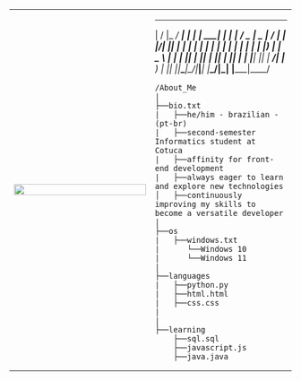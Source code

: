 <table>
  <tr>
    <td style="width: 50%;">
       <img src="https://wallpapers.com/images/hd/spider-verse-superhero-miles-morales-r3e9f4hoth7zyxri.jpg" style="width: 100%; border: none;"/>
    </td>
    <td style="width: 50%; vertical-align: top;">
      <p style="font-family: monospace; font-size: 16px;">
              
  __  __ ___ ____ _   _ _____ _       _     ___  ____  _____ ____  
 |  \/  |_ _/ ___| | | | ____| |     | |   / _ \|  _ \| ____/ ___| 
 | |\/| || | |  _| | | |  _| | |     | |  | | | | |_) |  _| \___ \ 
 | |  | || | |_| | |_| | |___| |___  | |__| |_| |  __/| |___ ___) |
 |_|  |_|___\____|\___/|_____|_____| |_____\___/|_|   |_____|____/ 
                                                                   
                                                              
</p>

    /About_Me
    |
    ├──bio.txt
    |   ├──he/him - brazilian - (pt-br)
    |   ├──second-semester Informatics student at Cotuca
    |   ├──affinity for front-end development
    |   ├──always eager to learn and explore new technologies
    │   ├──continuously improving my skills to become a versatile developer
    |
    ├──os
    |   ├──windows.txt
    |      └──Windows 10
    |      └──Windows 11
    |
    ├──languages
    |   ├──python.py
    |   ├──html.html
    |   ├──css.css
    |
    |
    ├──learning
        ├──sql.sql
        ├──javascript.js
        ├──java.java
        
  </tr>
</table>
